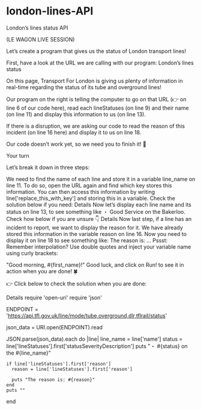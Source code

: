 # london-lines-API
London’s lines status API

(LE WAGON LIVE SESSION)

Let’s create a program that gives us the status of London transport lines!

First, have a look at the URL we are calling with our program:
London’s lines status

On this page, Transport For London is giving us plenty of information in real-time regarding the status of its tube and overground lines!

Our program on the right is telling the computer to go on that URL (👉 on line 6 of our code here), read each lineStatuses (on line 9) and their name (on line 11) and display this information to us (on line 13).

If there is a disruption, we are asking our code to read the reason of this incident (on line 16 here) and display it to us on line 18.

Our code doesn’t work yet, so we need you to finish it! 🚀

Your turn

Let’s break it down in three steps:

We need to find the name of each line and store it in a variable line_name on line 11. To do so, open the URL again and find which key stores this information. You can then access this information by writing line['replace_this_with_key'] and storing this in a variable. Check the solution below if you need:
Details
Now let’s display each line name and its status on line 13, to see something like ・ Good Service on the Bakerloo. Check how below if you are unsure 👇
Details
Now last step, if a line has an incident to report, we want to display the reason for it. We have already stored this information in the variable reason on line 16. Now you need to display it on line 18 to see something like:
The reason is: ...
Pssst: Remember interpolation? Use double quotes and inject your variable name using curly brackets:

"Good morning, #{first_name}!"
Good luck, and click on Run! to see it in action when you are done! 🍀

👉 Click below to check the solution when you are done:

Details
  require 'open-uri'
  require 'json'

  ENDPOINT = 'https://api.tfl.gov.uk/line/mode/tube,overground,dlr,tflrail/status'

  json_data = URI.open(ENDPOINT).read

  JSON.parse(json_data).each do |line|
    line_name = line['name']
    status = line['lineStatuses'].first['statusSeverityDescription']
    puts "・ #{status} on the #{line_name}"

    if line['lineStatuses'].first['reason']
      reason = line['lineStatuses'].first['reason']

      puts "The reason is: #{reason}"
    end
    puts ""
  end
